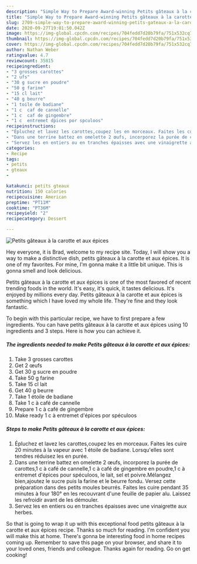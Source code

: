 ```yaml
---
description: "Simple Way to Prepare Award-winning Petits gâteaux à la carotte et aux épices"
title: "Simple Way to Prepare Award-winning Petits gâteaux à la carotte et aux épices"
slug: 2709-simple-way-to-prepare-award-winning-petits-gateaux-a-la-carotte-et-aux-epices
date: 2020-09-27T19:01:50.042Z
image: https://img-global.cpcdn.com/recipes/704fedd7d20b79fa/751x532cq70/petits-gateaux-a-la-carotte-et-aux-epices-photo-principale-de-la-recette.jpg
thumbnail: https://img-global.cpcdn.com/recipes/704fedd7d20b79fa/751x532cq70/petits-gateaux-a-la-carotte-et-aux-epices-photo-principale-de-la-recette.jpg
cover: https://img-global.cpcdn.com/recipes/704fedd7d20b79fa/751x532cq70/petits-gateaux-a-la-carotte-et-aux-epices-photo-principale-de-la-recette.jpg
author: Nathan Weber
ratingvalue: 4.7
reviewcount: 35815
recipeingredient:
- "3 grosses carottes"
- "2 ufs"
- "30 g sucre en poudre"
- "50 g farine"
- "15 cl lait"
- "40 g beurre"
- "1 toile de badiane"
- "1 c  caf de cannelle"
- "1 c  caf de gingembre"
- "1 c  entremet dpices por spculoos"
recipeinstructions:
- "Épluchez et lavez les carottes,coupez les en morceaux. Faites les cuire 20 minutes à la vapeur avec 1 étoile de badiane. Lorsqu&#39;elles sont tendres réduisez les en purée."
- "Dans une terrine battez en omelette 2 œufs, incorporez la purée de carottes,1 c à café de cannelle,1 c à café de gingembre en poudre,1 c à entremet d&#39;épices pour spéculoos, le lait, sel et poivre.Mélangez bien,ajoutez le sucre puis la farine et le beurre fondu. Versez cette préparation dans des petits moules beurrés. Faites les cuire pendant 35 minutes à four 180° en les recouvrant d&#39;une feuille de papier alu. Laissez les refroidir avant de les démouler."
- "Servez les en entiers ou en tranches épaisses avec une vinaigrette aux herbes."
categories:
- Recipe
tags:
- petits
- gteaux
- 

katakunci: petits gteaux  
nutrition: 150 calories
recipecuisine: American
preptime: "PT11M"
cooktime: "PT36M"
recipeyield: "2"
recipecategory: Dessert

---
```



![Petits gâteaux à la carotte et aux épices](https://img-global.cpcdn.com/recipes/704fedd7d20b79fa/751x532cq70/petits-gateaux-a-la-carotte-et-aux-epices-photo-principale-de-la-recette.jpg)

Hey everyone, it is Brad, welcome to my recipe site. Today, I will show you a way to make a distinctive dish, petits gâteaux à la carotte et aux épices. It is one of my favorites. For mine, I'm gonna make it a little bit unique. This is gonna smell and look delicious.



Petits gâteaux à la carotte et aux épices is one of the most favored of recent trending foods in the world. It's easy, it's quick, it tastes delicious. It's enjoyed by millions every day. Petits gâteaux à la carotte et aux épices is something which I have loved my whole life. They're fine and they look fantastic.


To begin with this particular recipe, we have to first prepare a few ingredients. You can have petits gâteaux à la carotte et aux épices using 10 ingredients and 3 steps. Here is how you can achieve it.

<!--inarticleads1-->

##### The ingredients needed to make Petits gâteaux à la carotte et aux épices:

1. Take 3 grosses carottes
1. Get 2 œufs
1. Get 30 g sucre en poudre
1. Take 50 g farine
1. Take 15 cl lait
1. Get 40 g beurre
1. Take 1 étoile de badiane
1. Take 1 c à café de cannelle
1. Prepare 1 c à café de gingembre
1. Make ready 1 c à entremet d&#39;épices por spéculoos




<!--inarticleads2-->

##### Steps to make Petits gâteaux à la carotte et aux épices:

1. Épluchez et lavez les carottes,coupez les en morceaux. Faites les cuire 20 minutes à la vapeur avec 1 étoile de badiane. Lorsqu&#39;elles sont tendres réduisez les en purée.
1. Dans une terrine battez en omelette 2 œufs, incorporez la purée de carottes,1 c à café de cannelle,1 c à café de gingembre en poudre,1 c à entremet d&#39;épices pour spéculoos, le lait, sel et poivre.Mélangez bien,ajoutez le sucre puis la farine et le beurre fondu. Versez cette préparation dans des petits moules beurrés. Faites les cuire pendant 35 minutes à four 180° en les recouvrant d&#39;une feuille de papier alu. Laissez les refroidir avant de les démouler.
1. Servez les en entiers ou en tranches épaisses avec une vinaigrette aux herbes.




So that is going to wrap it up with this exceptional food petits gâteaux à la carotte et aux épices recipe. Thanks so much for reading. I'm confident you will make this at home. There's gonna be interesting food in home recipes coming up. Remember to save this page on your browser, and share it to your loved ones, friends and colleague. Thanks again for reading. Go on get cooking!
